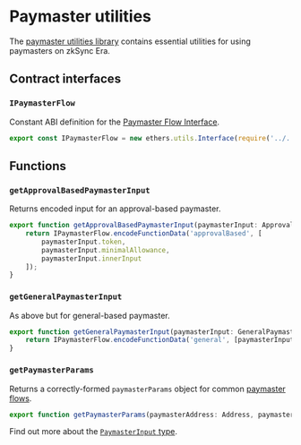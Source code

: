 # Paymaster utilities

The [paymaster utilities library](https://github.com/matter-labs/zksync-era/blob/f5a36684b8c2088d36308bad86643bc7ab3d6a78/sdk/zksync-web3.js/src/paymaster-utils.ts) contains essential utilities for using paymasters on zkSync Era.

## Contract interfaces

### `IPaymasterFlow`

Constant ABI definition for the [Paymaster Flow Interface](https://github.com/matter-labs/era-contracts/blob/36fe0fd11aeb2cfe88139e7e09d59a25366668d6/zksync/contracts/interfaces/IPaymasterFlow.sol).

```typescript
export const IPaymasterFlow = new ethers.utils.Interface(require('../../abi/IPaymasterFlow.json').abi);
```

## Functions

### `getApprovalBasedPaymasterInput`

Returns encoded input for an approval-based paymaster.

```ts
export function getApprovalBasedPaymasterInput(paymasterInput: ApprovalBasedPaymasterInput): BytesLike {
    return IPaymasterFlow.encodeFunctionData('approvalBased', [
        paymasterInput.token,
        paymasterInput.minimalAllowance,
        paymasterInput.innerInput
    ]);
}
```

### `getGeneralPaymasterInput`

As above but for general-based paymaster.

```ts
export function getGeneralPaymasterInput(paymasterInput: GeneralPaymasterInput): BytesLike {
    return IPaymasterFlow.encodeFunctionData('general', [paymasterInput.innerInput]);
}
```

### `getPaymasterParams`

Returns a correctly-formed `paymasterParams` object for common [paymaster flows](../../dev/developer-guides/aa.md#built-in-paymaster-flows).

```typescript
export function getPaymasterParams(paymasterAddress: Address, paymasterInput: PaymasterInput): PaymasterParams
```

Find out more about the [`PaymasterInput` type](./types.md).